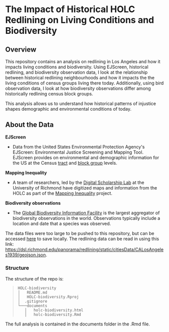 # The Impact of Historical HOLC Redlining on Living Conditions and Biodiversity

## Overview
This repository contains an analysis on redlining in Los Angeles and how it impacts living conditions and biodiversity. Using EJScreen, historical redlining, and biodiversity observation data, I look at the relationship between historical redlining neighbourhoods and how it impacts the the living conditions of census groups living there today. Additionally, using bird observation data, I look at how biodiversity observations differ among historically redlining census block groups.

This analysis allows us to understand how historical patterns of injustice shapes demographic and environmental conditions of today.

## About the Data
**EJScreen**
* Data from the United States Environmental Protection Agency's EJScreen: Environmental Justice Screening and Mapping Tool. EJScreen provides on environmental and demographic information for the US at the Census [tract](https://en.wikipedia.org/wiki/Census_tract) and [block group](https://en.wikipedia.org/wiki/Census_block_group) levels. 

**Mapping Inequality**
* A team of researchers, led by the [Digital Scholarship Lab](https://dsl.richmond.edu/) at the University of Richmond have digitized maps and information from the HOLC as part of the [Mapping Inequality](https://dsl.richmond.edu/panorama/redlining/#loc=5/39.1/-94.58) project.

[^5]: Robert K. Nelson, LaDale Winling, Richard Marciano, Nathan Connolly, et al., "Mapping Inequality," American Panorama, ed. Robert K. Nelson and Edward L. Ayers, accessed October 17, 2023, <https://dsl.richmond.edu/panorama/redlining/>

**Biodiversity observations**
* The [Global Biodiversity Information Facility](gbif.org) is the largest aggregator of biodiversity observations in the world. Observations typically include a location and date that a species was observed. 

The data files were too large to be pushed to this repository, but can be accessed [here](https://drive.google.com/file/d/1lcazRbNSmP8Vj9sH1AIJcO4D1d_ulJij/view?usp=share_link) to save locally.
The redlining data can be read in using this link: https://dsl.richmond.edu/panorama/redlining/static/citiesData/CALosAngeles1939/geojson.json.

### Structure
The structure of the repo is:
> ```
> HOLC-biodiversity
> │   README.md
> │   HOLC-biodiversity.Rproj
> │  .gitignore
> └───documents
>    │   holc-biodiversity.html
>    │   holc-biodiversity.Rmd
> ```
The full analysis is contained in the documents folder in the .Rmd file.
